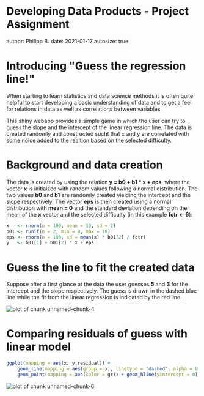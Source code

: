 Developing Data Products - Project Assignment
========================================================
author: Philipp B.
date: 2021-01-17
autosize: true

Introducing "Guess the regression line!"
========================================================

When starting to learn statistics and data science methods it is often quite helpful to start developing a basic understanding of data and to get a feel for relations in data as well as correlations between variables.  
  
  
This shiny webapp provides a simple game in which the user can try to guess the slope and the intercept of the linear regression line. The data is created randomly and constructed sucht that x and y are correlated with some noice added to the realtion based on the selected difficulty.

Background and data creation
========================================================

The data is created by using the relation **y = b0 + b1 * x + eps**, where the vector **x** is initialzed with random values following a normal distribution. The two values **b0** and **b1** are randomly created yielding the intercept and the slope respectively. The vector **eps** is then created using a normal distribution with **mean = 0** and the standard deviation depending on the mean of the **x** vector and the selected difficulty (in this example **fctr <- 6**):




```r
x   <- rnorm(n = 100, mean = 10, sd = 2)
b01 <- runif(n = 2, min = 0, max = 10)
eps <- rnorm(n = 100, sd = mean(x) * b01[2] / fctr)
y   <- b01[1] + b01[2] * x + eps
```

Guess the line to fit the created data
========================================================

Suppose after a first glance at the data the user guesses **5** and **3** for the intercept and the slope respectively. The guess is drawn in the dashed blue line while the fit from the linear regression is indicated by the red line.

<img src="pitch-figure/unnamed-chunk-4-1.png" title="plot of chunk unnamed-chunk-4" alt="plot of chunk unnamed-chunk-4" style="display: block; margin: auto;" />


Comparing residuals of guess with linear model
========================================================




```r
ggplot(mapping = aes(x, y.residual)) + 
    geom_line(mapping = aes(group = x), linetype = "dashed", alpha = 0.15) +
    geom_point(mapping = aes(color = gr)) + geom_hline(yintercept = 0) 
```

<img src="pitch-figure/unnamed-chunk-6-1.png" title="plot of chunk unnamed-chunk-6" alt="plot of chunk unnamed-chunk-6" style="display: block; margin: auto;" />
